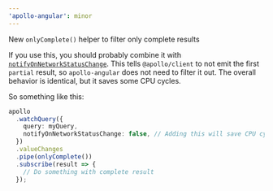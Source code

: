 ```yaml
---
'apollo-angular': minor
---
```


New `onlyComplete()` helper to filter only complete results

If you use this, you should probably combine it with [`notifyOnNetworkStatusChange`](https://www.apollographql.com/docs/react/data/queries#queryhookoptions-interface-notifyonnetworkstatuschange).
This tells `@apollo/client` to not emit the first `partial` result, so
`apollo-angular` does not need to filter it out. The overall behavior is
identical, but it saves some CPU cycles.

So something like this:

```ts
apollo
  .watchQuery({
    query: myQuery,
    notifyOnNetworkStatusChange: false, // Adding this will save CPU cycles
  })
  .valueChanges
  .pipe(onlyComplete())
  .subscribe(result => {
    // Do something with complete result
  });
```
